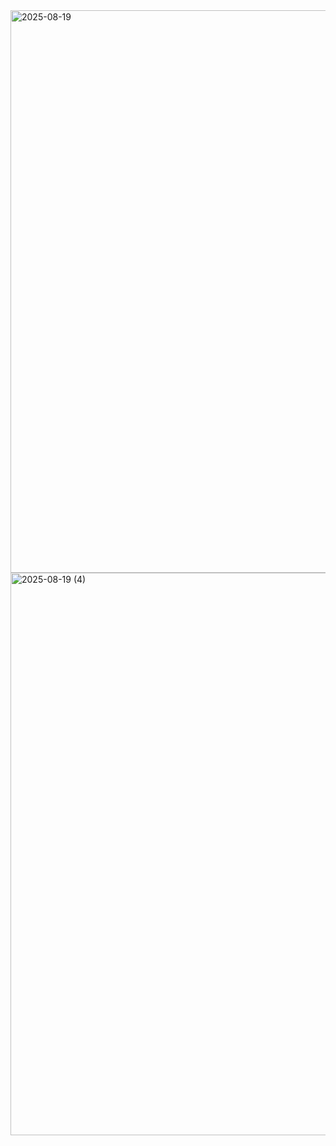 
<img width="1600" height="900" alt="2025-08-19" src="https://github.com/user-attachments/assets/58cbb39d-2245-4578-a2ee-bfe9251998ee" />

<img width="1600" height="900" alt="2025-08-19 (4)" src="https://github.com/user-attachments/assets/0dad1654-33d3-421a-bfc5-77b64fdd9282" />
